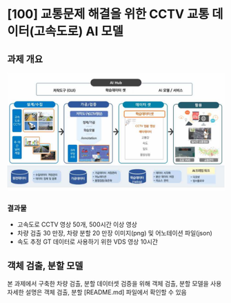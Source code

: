 # [100] 교통문제 해결을 위한 CCTV 교통 데이터(고속도로) AI 모델

## 과제 개요


![과제개요흐름도](./images/과제개요흐름도.PNG)

### 결과물

* 고속도로 CCTV 영상 50개, 500시간 이상 영상
* 차량 검출 30 만장, 차량 분할 20 만장 이미지(png) 및 어노테이션 파일(json)
* 속도 추정 GT 데이터로 사용하기 위한 VDS 영상 10시간

## 객체 검출, 분할 모델

본 과제에서 구축한 차량 검출, 분할 데이터셋 검증을 위해 객체 검출, 분할 모델을 사용
자세한 설명은 객체 검출, 분할 [README.md] 파일에서 확인할 수 있음
